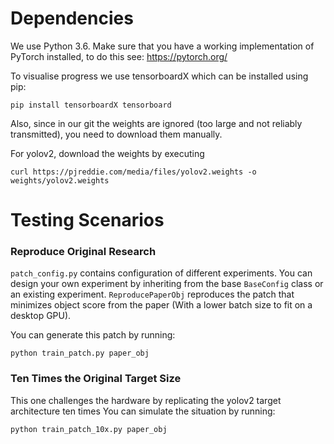 # Dependencies
We use Python 3.6.
Make sure that you have a working implementation of PyTorch installed,
to do this see: https://pytorch.org/

To visualise progress we use tensorboardX which can be installed using pip:
```
pip install tensorboardX tensorboard
```
Also, since in our git the weights are ignored (too large and not reliably transmitted),
you need to download them manually.

For yolov2, download the weights by executing
```
curl https://pjreddie.com/media/files/yolov2.weights -o weights/yolov2.weights
```

# Testing Scenarios
### Reproduce Original Research
`patch_config.py` contains configuration of different experiments.
You can design your own experiment by inheriting from the base `BaseConfig`
class or an existing experiment. `ReproducePaperObj` reproduces the patch that
minimizes object score from the paper (With a lower batch size to fit on a
desktop GPU).

You can generate this patch by running:
```
python train_patch.py paper_obj
```
### Ten Times the Original Target Size
This one challenges the hardware by replicating the yolov2 target architecture ten times
You can simulate the situation by running:
```
python train_patch_10x.py paper_obj
```
